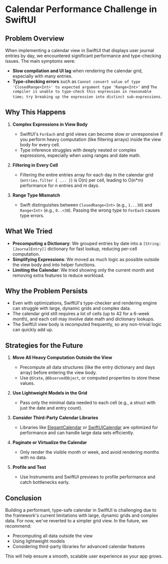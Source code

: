 # Calendar Performance Challenge in SwiftUI

## Problem Overview

When implementing a calendar view in SwiftUI that displays user journal entries by day, we encountered significant performance and type-checking issues. The main symptoms were:
- **Slow compilation and UI lag** when rendering the calendar grid, especially with many entries.
- **Type-checking errors** such as `Cannot convert value of type 'ClosedRange<Int>' to expected argument type 'Range<Int>'` and `The compiler is unable to type-check this expression in reasonable time; try breaking up the expression into distinct sub-expressions`.

## Why This Happens

1. **Complex Expressions in View Body**
   - SwiftUI's `ForEach` and grid views can become slow or unresponsive if you perform heavy computation (like filtering arrays) inside the view body for every cell.
   - Type inference struggles with deeply nested or complex expressions, especially when using ranges and date math.

2. **Filtering in Every Cell**
   - Filtering the entire entries array for each day in the calendar grid (`entries.filter { ... }`) is O(n) per cell, leading to O(n*m) performance for n entries and m days.

3. **Range Type Mismatch**
   - Swift distinguishes between `ClosedRange<Int>` (e.g., `1...30`) and `Range<Int>` (e.g., `0..<30`). Passing the wrong type to `ForEach` causes type errors.

## What We Tried

- **Precomputing a Dictionary**: We grouped entries by date into a `[String: [JournalEntry]]` dictionary for fast lookup, reducing per-cell computation.
- **Simplifying Expressions**: We moved as much logic as possible outside the view body and into helper functions.
- **Limiting the Calendar**: We tried showing only the current month and removing extra features to reduce workload.

## Why the Problem Persists

- Even with optimizations, SwiftUI's type-checker and rendering engine can struggle with large, dynamic grids and complex data.
- The calendar grid still requires a lot of cells (up to 42 for a 6-week month), and each cell may involve date math and dictionary lookups.
- The SwiftUI view body is recomputed frequently, so any non-trivial logic can quickly add up.

## Strategies for the Future

1. **Move All Heavy Computation Outside the View**
   - Precompute all data structures (like the entry dictionary and days array) before entering the view body.
   - Use `@State`, `@ObservedObject`, or computed properties to store these values.

2. **Use Lightweight Models in the Grid**
   - Pass only the minimal data needed to each cell (e.g., a struct with just the date and entry count).

3. **Consider Third-Party Calendar Libraries**
   - Libraries like [ElegantCalendar](https://github.com/ThasianX/ElegantCalendar) or [SwiftUICalendar](https://github.com/awaage/SwiftUICalendar) are optimized for performance and can handle large data sets efficiently.

4. **Paginate or Virtualize the Calendar**
   - Only render the visible month or week, and avoid rendering months with no data.

5. **Profile and Test**
   - Use Instruments and SwiftUI previews to profile performance and catch bottlenecks early.

## Conclusion

Building a performant, type-safe calendar in SwiftUI is challenging due to the framework's current limitations with large, dynamic grids and complex data. For now, we've reverted to a simpler grid view. In the future, we recommend:
- Precomputing all data outside the view
- Using lightweight models
- Considering third-party libraries for advanced calendar features

This will help ensure a smooth, scalable user experience as your app grows. 
